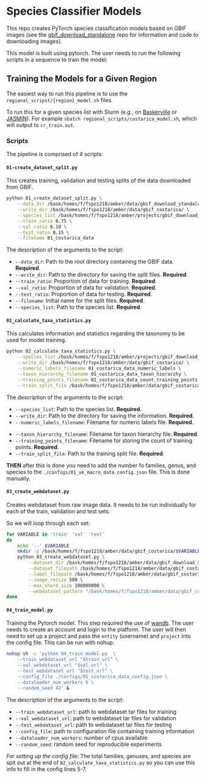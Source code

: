 # Species Classifier Models

This repo creates PyTorch species classification models based on GBIF images (see the [gbif_download_standalone](https://github.com/AMI-system/gbif_download_standalone) repo for information and code to downloading images).  

This model is built using pytorch. The user needs to run the following scripts in a sequence to train the model:


## Training the Models for a Given Region

The easiest way to run this pipeline is to use the `regional_scripst/{region}_model.sh` files. 


To run this for a given species list with Slurm (e.g., on [Baskerville](https://docs.baskerville.ac.uk/) or [JASMIN](https://jasmin.ac.uk/)). For example `sbatch regional_scripts/costarica_model.sh`, which will output to `cr_train.out`.

### Scripts

The pipeline is comprised of 4 scripts: 

#### **`01-create_dataset_split.py`**

This creates training, validation and testing splits of the data downloaded from GBIF.

```bash
python 01_create_dataset_split.py \
    --data_dir /bask/homes/f/fspo1218/amber/data/gbif_download_standalone/gbif_images/ \
    --write_dir /bask/homes/f/fspo1218/amber/data/gbif_costarica/ \
    --species_list /bask/homes/f/fspo1218/amber/projects/gbif_download_standalone/species_checklists/costarica-moths-keys-nodup.csv \
    --train_ratio 0.75 \
    --val_ratio 0.10 \
    --test_ratio 0.15 \
    --filename 01_costarica_data
```

   The description of the arguments to the script:
* `--data_dir`: Path to the root directory containing the GBIF data. **Required**.
* `--write_dir`: Path to the directory for saving the split files. **Required**.
* `--train_ratio`: Proportion of data for training. **Required**.
* `--val_ratio`: Proportion of data for validation. **Required**.
* `--test_ratio`: Proportion of data for testing. **Required**.
* `--filename`: Initial name for the split files. **Required**.
* `--species_list`: Path to the species list. **Required**.



#### **`02_calculate_taxa_statistics.py`**

This calculates information and statistics regarding the taxonomy to be used for model training.

```bash
python 02_calculate_taxa_statistics.py \
    --species_list /bask/homes/f/fspo1218/amber/projects/gbif_download_standalone/species_checklists/costarica-moths-keys-nodup.csv \
    --write_dir /bask/homes/f/fspo1218/amber/data/gbif_costarica/ \
    --numeric_labels_filename 01_costarica_data_numeric_labels \
    --taxon_hierarchy_filename 01_costarica_data_taxon_hierarchy \
    --training_points_filename 01_costarica_data_count_training_points \
    --train_split_file /bask/homes/f/fspo1218/amber/data/gbif_costarica/01_costarica_data-train-split.csv
```

The description of the arguments to the script:
  - `--species_list`: Path to the species list. **Required**.
  - `--write_dir`: Path to the directory for saving the information. **Required**.
- `--numeric_labels_filename`: Filename for numeric labels file. **Required**.
* `--taxon_hierarchy_filename`: Filename for taxon hierarchy file. **Required**.
* `--training_points_filename`: Filename for storing the count of training points. **Required**.
* `--train_split_file`: Path to the training split file. **Required**.

**THEN** after this is done you need to add the number fo families, genus, and species to the `./configs/01_uk_macro_data_config.json` file. This is done manually.

#### **`03_create_webdataset.py`**

Creates webdataset from raw image data. It needs to be run individually for each of the train, validation and test sets.

So we will loop through each set:

```bash
for VARIABLE in 'train' 'val' 'test'
do
    echo '--' $VARIABLE
    mkdir -p /bask/homes/f/fspo1218/amber/data/gbif_costarica/$VARIABLE
    python 03_create_webdataset.py \
        --dataset_dir /bask/homes/f/fspo1218/amber/data/gbif_download_standalone/gbif_images/ \
        --dataset_filepath /bask/homes/f/fspo1218/amber/data/gbif_costarica/01_costarica_data-$VARIABLE-split.csv \
        --label_filepath /bask/homes/f/fspo1218/amber/data/gbif_costarica/01_costarica_data_numeric_labels.json \
        --image_resize 500 \
        --max_shard_size 100000000 \
        --webdataset_pattern "/bask/homes/f/fspo1218/amber/data/gbif_costarica/$VARIABLE/$VARIABLE-500-%06d.tar"
done
```

#### **`04_train_model.py`**

Training the Pytorch model. This step required the use of [wandb](https://wandb.ai/site). The user needs to create an account and login to the platform. The user will then need to set up a project and pass the `entity` (username) and `project` into the config file. This can be run with nohup:

```bash
nohup sh -c 'python 04_train_model.py  \
    --train_webdataset_url "$train_url" \
    --val_webdataset_url "$val_url" \
    --test_webdataset_url "$test_url" \
    --config_file ./configs/01_costarica_data_config.json \
    --dataloader_num_workers 6 \
    --random_seed 42' &
```


The description of the arguments to the script:

* `--train_webdataset_url`: path to webdataset tar files for training
* `--val_webdataset_url`: path to webdataset tar files for validation
* `--test_webdataset_url`: path to webdataset tar files for testing
* `--config_file`: path to configuration file containing training information
* `--dataloader_num_workers`: number of cpus available
* `--random_seed`: random seed for reproducible experiments

*For setting up the config file*: The total families, genuses, and species are spit out at the end of `02_calculate_taxa_statistics.py` so you can use this info to fill in the config lines 5-7.


